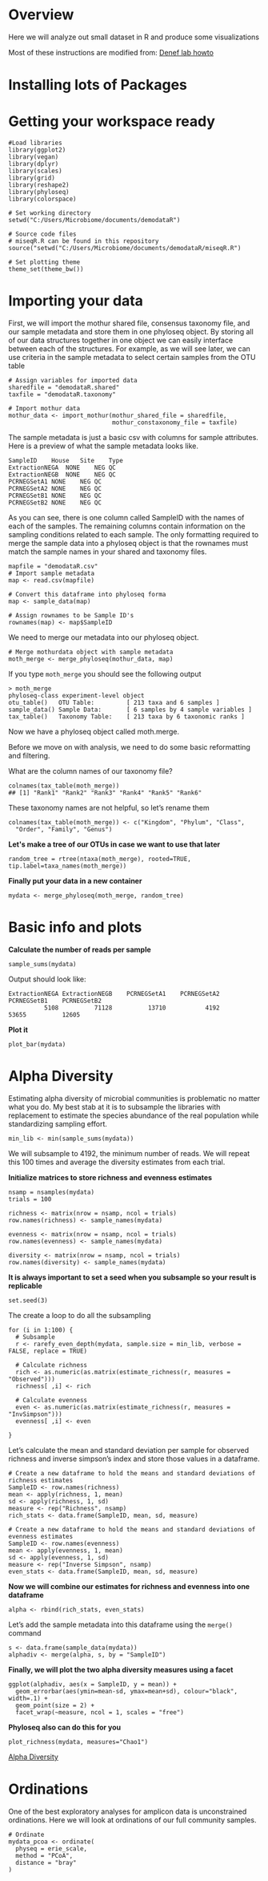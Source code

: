 # Overview
Here we will analyze out small dataset in R and produce some visualizations


Most of these instructions are modified from:
[Denef lab howto](http://deneflab.github.io/MicrobeMiseq/demos/mothur_2_phyloseq.html)

# Installing lots of Packages

# Getting your workspace ready

```
#Load libraries
library(ggplot2)
library(vegan)
library(dplyr)
library(scales)
library(grid)
library(reshape2)
library(phyloseq)
library(colorspace)
```

```
# Set working directory
setwd("C:/Users/Microbiome/documents/demodataR")

# Source code files
# miseqR.R can be found in this repository
source("setwd("C:/Users/Microbiome/documents/demodataR/miseqR.R")

# Set plotting theme
theme_set(theme_bw())
```

# Importing your data

First, we will import the mothur shared file, consensus taxonomy file, and our sample metadata and store them in one phyloseq object. By storing all of our data structures together in one object we can easily interface between each of the structures. For example, as we will see later, we can use criteria in the sample metadata to select certain samples from the OTU table

```
# Assign variables for imported data
sharedfile = "demodataR.shared"
taxfile = "demodataR.taxonomy"

# Import mothur data
mothur_data <- import_mothur(mothur_shared_file = sharedfile,
                             mothur_constaxonomy_file = taxfile)
```

The sample metadata is just a basic csv with columns for sample attributes. Here is a preview of what the sample metadata looks like.

```
SampleID	House	Site	Type
ExtractionNEGA	NONE	NEG	QC
ExtractionNEGB	NONE	NEG	QC
PCRNEGSetA1	NONE	NEG	QC
PCRNEGSetA2	NONE	NEG	QC
PCRNEGSetB1	NONE	NEG	QC
PCRNEGSetB2	NONE	NEG	QC
```

As you can see, there is one column called SampleID with the names of each of the samples. The remaining columns contain information on the sampling conditions related to each sample. The only formatting required to merge the sample data into a phyloseq object is that the rownames must match the sample names in your shared and taxonomy files.

```
mapfile = "demodataR.csv"
# Import sample metadata
map <- read.csv(mapfile)

# Convert this dataframe into phyloseq forma
map <- sample_data(map)

# Assign rownames to be Sample ID's
rownames(map) <- map$SampleID
```

We need to merge our metadata into our phyloseq object.
```
# Merge mothurdata object with sample metadata
moth_merge <- merge_phyloseq(mothur_data, map)
```

If you type `moth_merge` you should see the following output

```
> moth_merge
phyloseq-class experiment-level object
otu_table()   OTU Table:         [ 213 taxa and 6 samples ]
sample_data() Sample Data:       [ 6 samples by 4 sample variables ]
tax_table()   Taxonomy Table:    [ 213 taxa by 6 taxonomic ranks ]
```

Now we have a phyloseq object called moth.merge. 

Before we move on with analysis, we need to do some basic reformatting and filtering.

What are the column names of our taxonomy file?

```
colnames(tax_table(moth_merge))
## [1] "Rank1" "Rank2" "Rank3" "Rank4" "Rank5" "Rank6"
```
These taxonomy names are not helpful, so let’s rename them
```
colnames(tax_table(moth_merge)) <- c("Kingdom", "Phylum", "Class", 
  "Order", "Family", "Genus")
```

**Let's make a tree of our OTUs in case we want to use that later**
```
random_tree = rtree(ntaxa(moth_merge), rooted=TRUE, tip.label=taxa_names(moth_merge))
```

**Finally put your data in a new container**
```
mydata <- merge_phyloseq(moth_merge, random_tree)
```

# Basic info and plots

**Calculate the number of reads per sample**

```
sample_sums(mydata)
```

Output should look like:
```
ExtractionNEGA ExtractionNEGB    PCRNEGSetA1    PCRNEGSetA2    PCRNEGSetB1    PCRNEGSetB2
          5108          71128          13710           4192          53655          12605
```
**Plot it**
```
plot_bar(mydata)
```

# Alpha Diversity

Estimating alpha diversity of microbial communities is problematic no matter what you do. My best stab at it is to subsample the libraries with replacement to estimate the species abundance of the real population while standardizing sampling effort.

```
min_lib <- min(sample_sums(mydata))
```
We will subsample to 4192, the minimum number of reads. We will repeat this 100 times and average the diversity estimates from each trial.

**Initialize matrices to store richness and evenness estimates**
```
nsamp = nsamples(mydata)
trials = 100

richness <- matrix(nrow = nsamp, ncol = trials)
row.names(richness) <- sample_names(mydata)

evenness <- matrix(nrow = nsamp, ncol = trials)
row.names(evenness) <- sample_names(mydata)

diversity <- matrix(nrow = nsamp, ncol = trials)
row.names(diversity) <- sample_names(mydata)
```

**It is always important to set a seed when you subsample so your result is replicable**
```
set.seed(3)
```
The create a loop to do all the subsampling
```
for (i in 1:100) {
  # Subsample
  r <- rarefy_even_depth(mydata, sample.size = min_lib, verbose = FALSE, replace = TRUE)
  
  # Calculate richness
  rich <- as.numeric(as.matrix(estimate_richness(r, measures = "Observed")))
  richness[ ,i] <- rich
  
  # Calculate evenness
  even <- as.numeric(as.matrix(estimate_richness(r, measures = "InvSimpson")))
  evenness[ ,i] <- even
  
}
```

Let’s calculate the mean and standard deviation per sample for observed richness and inverse simpson’s index and store those values in a dataframe.
```
# Create a new dataframe to hold the means and standard deviations of richness estimates
SampleID <- row.names(richness)
mean <- apply(richness, 1, mean)
sd <- apply(richness, 1, sd)
measure <- rep("Richness", nsamp)
rich_stats <- data.frame(SampleID, mean, sd, measure)

# Create a new dataframe to hold the means and standard deviations of evenness estimates
SampleID <- row.names(evenness)
mean <- apply(evenness, 1, mean)
sd <- apply(evenness, 1, sd)
measure <- rep("Inverse Simpson", nsamp)
even_stats <- data.frame(SampleID, mean, sd, measure)
```

**Now we will combine our estimates for richness and evenness into one dataframe**
```
alpha <- rbind(rich_stats, even_stats)
```

Let’s add the sample metadata into this dataframe using the `merge()` command
```
s <- data.frame(sample_data(mydata))
alphadiv <- merge(alpha, s, by = "SampleID") 
```

**Finally, we will plot the two alpha diversity measures using a facet**

```
ggplot(alphadiv, aes(x = SampleID, y = mean)) +
  geom_errorbar(aes(ymin=mean-sd, ymax=mean+sd), colour="black", width=.1) +
  geom_point(size = 2) +
  facet_wrap(~measure, ncol = 1, scales = "free")
```
**Phyloseq also can do this for you**
```
plot_richness(mydata, measures="Chao1")
```
[Alpha Diversity](https://joey711.github.io/phyloseq/plot_richness-examples.html)


# Ordinations
One of the best exploratory analyses for amplicon data is unconstrained ordinations. Here we will look at ordinations of our full community samples.

```
# Ordinate
mydata_pcoa <- ordinate(
  physeq = erie_scale, 
  method = "PCoA", 
  distance = "bray"
)
```


